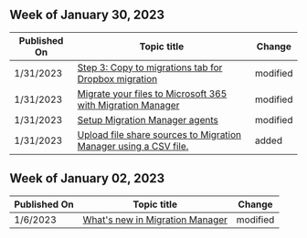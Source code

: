 <!-- This file is generated automatically each week. Changes made to this file will be overwritten.-->



## Week of January 30, 2023


| Published On |Topic title | Change |
|------|------------|--------|
| 1/31/2023 | [Step 3: Copy to migrations tab for Dropbox migration](/SharepointMigration/mm-dropbox-step3-copy-to-migrations) | modified |
| 1/31/2023 | [Migrate your files to Microsoft 365 with Migration Manager](/SharepointMigration/mm-get-started) | modified |
| 1/31/2023 | [Setup Migration Manager agents](/SharepointMigration/mm-setup-clients) | modified |
| 1/31/2023 | [Upload file share sources to Migration Manager using a CSV file.](/SharepointMigration/mm-fileshare-source-scan-csv-upload) | added |


## Week of January 02, 2023


| Published On |Topic title | Change |
|------|------------|--------|
| 1/6/2023 | [What's new in Migration Manager](/SharepointMigration/mm-whats-new) | modified |
